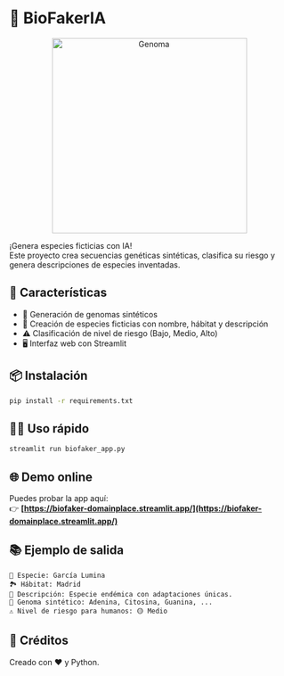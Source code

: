 # 🧬 BioFakerIA

<p align="center">
  <img src="https://regenerahealth.com/wp-content/uploads/2016/06/genoma-humanos-1.png" alt="Genoma" width="350"/>
</p>

¡Genera especies ficticias con IA!  
Este proyecto crea secuencias genéticas sintéticas, clasifica su riesgo y genera descripciones de especies inventadas.

## 🚀 Características

- 🔬 Generación de genomas sintéticos
- 🌱 Creación de especies ficticias con nombre, hábitat y descripción
- ⚠️ Clasificación de nivel de riesgo (Bajo, Medio, Alto)
- 🖥️ Interfaz web con Streamlit

## 📦 Instalación

```bash
pip install -r requirements.txt
```

## 🏃‍♂️ Uso rápido

```bash
streamlit run biofaker_app.py
```

## 🌐 Demo online

Puedes probar la app aquí:  
👉 **[https://biofaker-domainplace.streamlit.app/](https://biofaker-domainplace.streamlit.app/)**

## 📚 Ejemplo de salida

```
🦠 Especie: García Lumina
🏞️ Hábitat: Madrid
📝 Descripción: Especie endémica con adaptaciones únicas.
🧬 Genoma sintético: Adenina, Citosina, Guanina, ...
⚠️ Nivel de riesgo para humanos: 🟡 Medio
```

## 🤖 Créditos

Creado con ❤️ y Python.
